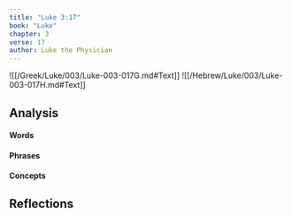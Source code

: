 ```yaml
---
title: "Luke 3:17"
book: "Luke"
chapter: 3
verse: 17
author: Luke the Physician
---
```

![[/Greek/Luke/003/Luke-003-017G.md#Text]]
![[/Hebrew/Luke/003/Luke-003-017H.md#Text]]

## Analysis

#### Words

#### Phrases

#### Concepts

## Reflections

